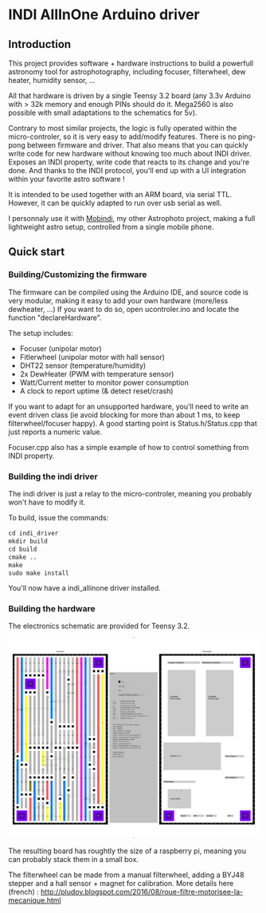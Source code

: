 # INDI AllInOne Arduino driver

## Introduction

This project provides software + hardware instructions to build a powerfull astronomy tool for astrophotography, including focuser, filterwheel, dew heater, humidity sensor, ...

All that hardware is driven by a single Teensy 3.2 board (any 3.3v Arduino with > 32k memory and enough PINs should do it. Mega2560 is also possible with small adaptations to the schematics for 5v).

Contrary to most similar projects, the logic is fully operated within the micro-controler, so it is very easy to add/modify features. There is no ping-pong between firmware and driver. That also means that you can quickly write code for new hardware without knowing too much about INDI driver. Exposes an INDI property, write code that reacts to its change and you're done. And thanks to the INDI protocol, you'll end up with a UI integration within your favorite astro software !

It is intended to be used together with an ARM board, via serial TTL. However, it can be quickly adapted to run over usb serial as well.

I personnaly use it with [Mobindi](https://github.com/pludov/mobindi), my other Astrophoto project, making a full lightweight astro setup, controlled from a single mobile phone.

## Quick start

### Building/Customizing the firmware

The firmware can be compiled using the Arduino IDE, and source code is very modular, making it easy to add your own hardware (more/less dewheater, ...) If you want to do so, open ucontroler.ino and locate the function "declareHardware".

The setup includes:
* Focuser (unipolar motor)
* Fitlerwheel (unipolar motor with hall sensor)
* DHT22 sensor (temperature/humidity)
* 2x DewHeater (PWM with temperature sensor)
* Watt/Current metter to monitor power consumption
* A clock to report uptime (& detect reset/crash)

If you want to adapt for an unsupported hardware, you'll need to write an event driven class (ie avoid blocking for more than about 1 ms, to keep filterwheel/focuser happy). A good starting point is Status.h/Status.cpp that just reports a numeric value.

Focuser.cpp also has a simple example of how to control something from INDI property.

### Building the indi driver

The indi driver is just a relay to the micro-controler, meaning you probably won't have to modify it.

To build, issue the commands:
```shell
cd indi_driver
mkdir build
cd build
cmake ..
make
sudo make install
```

You'll now have a indi_allinone driver installed.

### Building the hardware

The electronics schematic are provided for Teensy 3.2.

![Schematics](focuser_arduino_v6_teensy.png?raw=true "Schematics")

The resulting board has roughtly the size of a raspberry pi, meaning you can probably stack them in a small box.

The filterwheel can be made from a manual filterwheel, adding a BYJ48 stepper and a hall sensor + magnet for calibration.
More details here (french) : http://pludov.blogspot.com/2016/08/roue-filtre-motorisee-la-mecanique.html


